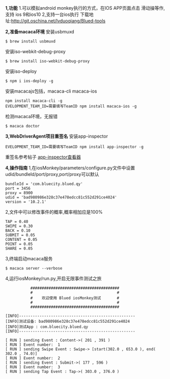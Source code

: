 **1,功能**
1.可以模拟android monkey执行的方式，在IOS APP页面点击 滑动操等作,支持 ios 9和ios10
2,支持一台ios执行
下载地址:http://git.oschina.net/lvduoqiang/Blued-tools

**2,准备macaca环境**
安装usbmuxd
```
$ brew install usbmuxd
```
安装iso-webkit-debug-proxy
```
$ brew install iso-webkit-debug-proxy
```
安装iso-deploy
```
$ npm i ios-deploy -g
```
安装macacajs包括，macaca-cli macaca-ios
```
npm install macaca-cli -g
EVELOPMENT_TEAM_ID=需要填写TeamID npm install macaca-ios -g
```
检测macaca环境，无报错
```
$ macaca doctor
```

**3,WebDriverAgent项目重签名**
安装app-inspector
```
EVELOPMENT_TEAM_ID=需要填写TeamID npm install app-inspector -g
```
重签名参考帖子
[app-inspector查看器](https://testerhome.com/topics/7202)

**4,操作指南**
1,在iosMonkey/parameters/configure.py文件中设置udid/bundleId/port/proxy,port/proxy可以默认
```
bundleId = 'com.bluecity.blued.qy'
port = 3456
proxy = 8900
udid = 'bad980986e328c37e478edcc81c552d291ce4024'
version = '10.2.1'
```

2,文件中可以修改事件的概率,概率相加应是100%
```
TAP = 0.40
SWIPE = 0.30
BACK = 0.10
SUBMIT = 0.05
CONTENT = 0.05
POINT = 0.05
SHARE = 0.05
```

3,终端启动macaca服务
```
$ macaca server --verbose
```

4,运行iosMonkey/run.py,开启无限事件测试之旅
```
           #######################################
           #                                     #
           #    欢迎使用 Blued iosMonkey测试       #
           #                                     #
           #######################################

[INFO]---------------------------------------------------
[INFO]测试设备: bad980986e328c37e478edcc81c552d291ce4024 
[INFO]测试App : com.bluecity.blued.qy
[INFO]---------------------------------------------------

[ RUN ] sending Event : Content->( 201 , 391 )
[ RUN ] Event number:  1 
[ RUN ] sending Swipe Event : Swipe-> [start(302.0 , 653.0 ), end( 302.0 , 74.0)]
[ RUN ] Event number:  2 
[ RUN ] sending Event : Submit->( 177 , 596 )
[ RUN ] Event number:  3 
[ RUN ] sending Tap Event : Tap->( 303.0 , 376.0 )
```